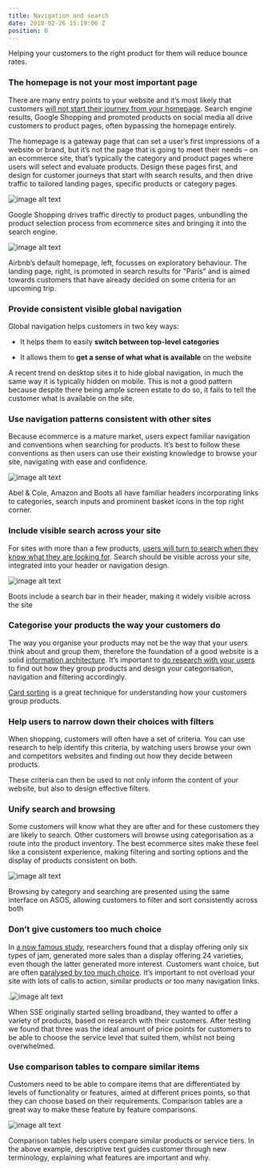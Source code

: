 ```yaml
---
title: Navigation and search
date: 2018-02-26 15:19:00 Z
position: 0
---
```


Helping your customers to the right product for them will reduce bounce rates.

### The homepage is not your most important page

There are many entry points to your website and it’s most likely that customers [will not start their journey from your homepage](http://uxmyths.com/post/717779908/myth-the-homepage-is-your-most-important-page). Search engine results, Google Shopping and promoted products on social media all drive customers to product pages, often bypassing the homepage entirely.

The homepage is a gateway page that can set a user’s first impressions of a website or brand, but it’s not the page that is going to meet their needs – on an ecommerce site, that’s typically the category and product pages where users will select and evaluate products. Design these pages first, and design for customer journeys that start with search results, and then drive traffic to tailored landing pages, specific products or category pages.

![image alt text](/uploads/image_2.png)

Google Shopping drives traffic directly to product pages, unbundling the product selection process from ecommerce sites and bringing it into the search engine.

![image alt text](image_3.png)

Airbnb’s default homepage, left, focusses on exploratory behaviour. The landing page, right, is promoted in search results for "Paris" and is aimed towards customers that have already decided on some criteria for an upcoming trip.

### Provide consistent visible global navigation

Global navigation helps customers in two key ways:

* It helps them to easily **switch between top-level categories**

* It allows them to **get a sense of what what is available** on the website

A recent trend on desktop sites it to hide global navigation, in much the same way it is typically hidden on mobile. This is not a good pattern because despite there being ample screen estate to do so, it fails to tell the customer what is available on the site.

### Use navigation patterns consistent with other sites

Because ecommerce is a mature market, users expect familiar navigation and conventions when searching for products. It’s best to follow these conventions as then users can use their existing knowledge to browse your site, navigating with ease and confidence.

![image alt text](image_4.png)

Abel & Cole, Amazon and Boots all have familiar headers incorporating links to categories, search inputs and prominent basket icons in the top right corner.

### Include visible search across your site

For sites with more than a few products, [users will turn to search when they know what they are looking for](http://boxesandarrows.com/four-modes-of-seeking-information-and-how-to-design-for-them/). Search should be visible across your site, integrated into your header or navigation design.

![image alt text](image_5.png)

Boots include a search bar in their header, making it widely visible across the site

### Categorise your products the way your customers do

The way you organise your products may not be the way that your users think about and group them, therefore the foundation of a good website is a solid [information architecture](https://www.nngroup.com/articles/ia-vs-navigation/). It’s important to [do research with your users](https://www.webcredible.com/training/information-architecture-training/) to find out how they group products and design your categorisation, navigation and filtering accordingly.

[Card sorting](https://www.optimalworkshop.com/101/card-sorting) is a great technique for understanding how your customers group products.

### Help users to narrow down their choices with filters

When shopping, customers will often have a set of criteria. You can use research to help identify this criteria, by watching users browse your own and competitors websites and finding out how they decide between products.

These criteria can then be used to not only inform the content of your website, but also to design effective filters.

### Unify search and browsing

Some customers will know what they are after and for these customers they are likely to search. Other customers will browse using categorisation as a route into the product inventory. The best ecommerce sites make these feel like a consistent experience, making filtering and sorting options and the display of products consistent on both.

![image alt text](image_6.png)

Browsing by category and searching are presented using the same interface on ASOS, allowing customers to filter and sort consistently across both

### Don’t give customers too much choice

In [a now famous study](https://hbr.org/2006/06/more-isnt-always-better), researchers found that a display offering only six types of jam, generated more sales than a display offering 24 varieties, even though the latter generated more interest. Customers want choice, but are often [paralysed by too much choice](https://www.fastcompany.com/3031364/why-having-too-many-choices-is-making-you-unhappy). It’s important to not overload your site with lots of calls to action, similar products or too many navigation links.

.![image alt text](image_7.png)

When SSE originally started selling broadband, they wanted to offer a variety of products, based on research with their customers. After testing we found that three was the ideal amount of price points for customers to be able to choose the service level that suited them, whilst not being overwhelmed.

### Use comparison tables to compare similar items

Customers need  to be able to compare items that are differentiated by levels of functionality or features, aimed at different prices points, so that they can choose based on their requirements. Comparison tables are a great way to make these feature by feature comparisons.

![image alt text](image_8.png)

Comparison tables help users compare similar products or service tiers. In the above example, descriptive text guides customer through new terminology, explaining what features are important and why.